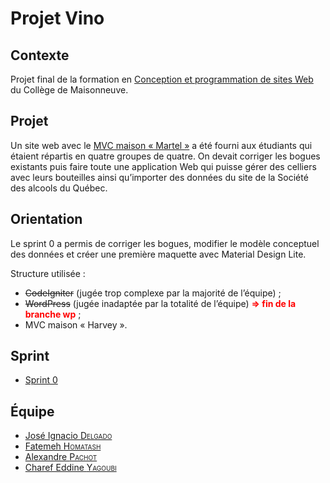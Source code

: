 # Projet Vino

## Contexte

Projet final de la formation en [Conception et programmation de sites Web](https://fc.cmaisonneuve.qc.ca/repertoire/ti/aec/developpement-sites-web "Description du programme") du Collège de Maisonneuve.

## Projet

Un site web avec le [MVC maison « Martel »](https://github.com/projetwebmaisonneuve/vino/tree/21a6436d9c307a8b76a6d4a4b50c6333712ea5f9) a été fourni aux étudiants qui étaient répartis en quatre groupes de quatre. On devait corriger les bogues existants puis faire toute une application Web qui puisse gérer des celliers avec leurs bouteilles ainsi qu’importer des données du site de la Société des alcools du Québec.

## Orientation

Le sprint 0 a permis de corriger les bogues, modifier le modèle conceptuel des données et créer une première maquette avec Material Design Lite.

Structure utilisée :
- ~~CodeIgniter~~ (jugée trop complexe par la majorité de l’équipe) ;
- ~~WordPress~~ (jugée inadaptée par la totalité de l’équipe) <span style="color:red">**=> fin de la branche wp**</span> ;
- MVC maison « Harvey ».

## Sprint
- [Sprint 0](https://github.com/projetwebmaisonneuve/vino/tree/6d8d6579cd1df7c418085bae9a541ef5f8a7bc03)

  
## Équipe
- [José Ignacio <span style="font-variant:small-caps;">Delgado</span>](https://github.com/jidelgado77)
- [Fatemeh <span style="font-variant:small-caps;">Homatash</span>](https://github.com/FatemehHo)
- [Alexandre <span style="font-variant:small-caps;">Pachot</span>](https://github.com/LibreEdu)
- [Charef Eddine <span style="font-variant:small-caps;">Yagoubi</span>](https://github.com/charefeddine)
